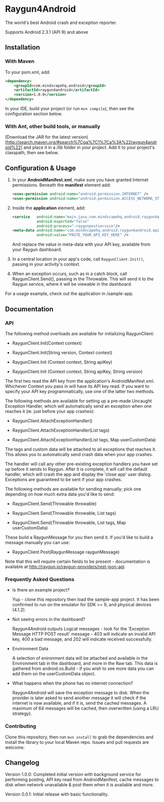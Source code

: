# Raygun4Android

The world's best Android crash and exception reporter.

Supports Android 2.3.1 (API 9) and above

## Installation

### With Maven

To your pom.xml, add:

```xml
<dependency>
    <groupId>com.mindscapehq.android</groupId>
    <artifactId>raygun4android</artifactId>
    <version>1.0.0</version>
</dependency>
```

In your IDE, build your project (or run `mvn compile`), then see the configuration section below.

### With Ant, other build tools, or manually

(Download the JAR for the latest version)[http://search.maven.org/#search%7Cga%7C1%7Ca%3A%22raygun4android%22] and place it in a /lib folder in your project. Add it to your project's classpath, then see below.

## Configuration & Usage

1. In your **AndroidManifest.xml**, make sure you have granted Internet permissions. Beneath the **manifest** element add:

	```xml
	<uses-permission android:name="android.permission.INTERNET" />
	<uses-permission android:name="android.permission.ACCESS_NETWORK_STATE" />
	```

2. Inside the **application** element, add:

	```xml
	<service   android:name="main.java.com.mindscapehq.android.raygun4android.RaygunPostService"
	           android:exported="false"
	           android:process=":raygunpostservice"/>
	<meta-data android:name="com.mindscapehq.android.raygun4android.apikey"
	           android:value="PASTE_YOUR_API_KEY_HERE" />
	```

	And replace the value in meta-data with your API key, available from your Raygun dashboard.

3. In a central location in your app's code, call `RaygunClient.Init()`, passing in your activity's context.

4. When an exception occurs, such as in a catch block, call RaygunClient.Send(), passing in the Throwable. This will send it to the Raygun service, where it will be viewable in the dashboard.

For a usage example, check out the application in /sample-app.

## Documentation

### API

The following method overloads are available for initializing RaygunClient:

* RaygunClient.Init(Context context)

* RaygunClient.Init(String version, Context context)

* RaygunClient.Init (Context context, String apiKey)

* RaygunClient.Init (Context context, String apiKey, String version)

The first two read the API key from the application's AndroidManifest.xml. Whichever Context you pass in will have its API key read. If you want to specify your API key programmatically, use one of the latter two methods.

The following methods are available for setting up a pre-made Uncaught Exception Handler, which will automatically send an exception when one reaches it (ie. just before your app crashes):

* RaygunClient.AttachExceptionHandler()

* RaygunClient.AttachExceptionHandler(List tags)

* RaygunClient.AttachExceptionHandler(List tags, Map userCustomData)

The tags and custom data will be attached to all exceptions that reaches it. This allows you to automatically send crash data when your app crashes.

The handler will call any other pre-existing exception handlers you have set up before it sends to Raygun. After it is complete, it will call the default handler, which will crash the app and display the 'close app' user dialog. Exceptions are guaranteed to be sent if your app crashes.

The following methods are available for sending manually; pick one depending on how much extra data you'd like to send:

* RaygunClient.Send(Throwable throwable)

* RaygunClient.Send(Throwable throwable, List tags)

* RaygunClient.Send(Throwable throwable, List tags, Map userCustomData)

These build a RaygunMessage for you then send it. If you'd like to build a message manually you can use:

* RaygunClient.Post(RaygunMessage raygunMessage)

Note that this will require certain fields to be present - documentation is available at http://raygun.io/raygun-providers/rest-json-api

### Frequently Asked Questions

* Is there an example project?
	
	Yup - clone this repository then load the sample-app project. It has been confirmed to run on the emulator for SDK >= 9, and physical devices (4.1.2).

* Not seeing errors in the dashboard?
	
	Raygun4Android outputs Logcat messages - look for the 'Exception Message HTTP POST result' message - 403 will indicate an invalid API key, 400 a bad message, and 202 will indicate received successfully.

* Environment Data

	A selection of enironment data will be attached and available in the Environment tab in the dashboard, and more in the Raw tab. This data is gathered from android.os.Build - if you wish to see more data you can add them on the userCustomData object.

* What happens when the phone has no internet connection?

	Raygun4Android will save the exception message to disk. When the provider is later asked to send another message it will check if the internet is now available, and if it is, send the cached messages. A maximum of 64 messages will be cached, then overwritten (using a LRU strategy). 

### Contributing

Clone this repository, then run `mvn install` to grab the dependencies and install the library to your local Maven repo. Issues and pull requests are welcome.


## Changelog

Version 1.0.0: Completed initial version with background service for performing posting, API key read from AndroidManifest, cache messages to disk when network unavailable & post them when it is available and more.

Version 0.0.1: Initial release with basic functionality.
